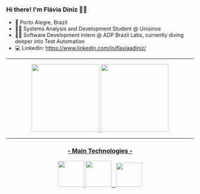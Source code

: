 ### Hi there! I'm Flávia Diniz 👩‍💻

- 📍 Porto Alegre, Brazil
- 👩‍🎓 Systems Analysis and Development Student @ Unisinos
- 👩‍💻 Software Development Intern @ ADP Brazil Labs, currently diving deeper into Test Automation
- 💻 LinkedIn: https://www.linkedin.com/in/flaviaadiniz/

<hr>

<div align="center">
<a href="github.com/flaviaadiniz">
<img height="182em" src="https://github-readme-stats.vercel.app/api?username=flaviaadiniz&show_icons=true&theme=radical"/>
<img height="182em" src="https://github-readme-stats.vercel.app/api/top-langs/?username=flaviaadiniz&layout=compact&theme=radical"/>
</div>

<hr>

<div align="center">
  
### - Main Technologies -
<img height="70px" width="70px" src="https://cdn.jsdelivr.net/gh/devicons/devicon/icons/java/java-original-wordmark.svg" />  
<img height="70px" width="70px" src="https://cdn.jsdelivr.net/gh/devicons/devicon/icons/spring/spring-original-wordmark.svg" />  &nbsp
<img height="65px" width="70px" src="https://cdn.jsdelivr.net/gh/devicons/devicon/icons/postgresql/postgresql-plain-wordmark.svg"/>

</div>


